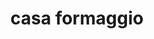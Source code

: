 ---
workId: "casaFormaggio"
title: "casa formaggio"
taxonomy:
  category: "blog"
  tag: [cat1, cat2, cat3]
it:
  cat: "prova"
---